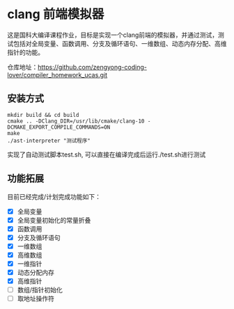 # clang 前端模拟器
这是国科大编译课程作业，目标是实现一个clang前端的模拟器，并通过测试，测试包括对全局变量、函数调用、分支及循环语句、一维数组、动态内存分配、高维指针的功能。

仓库地址：https://github.com/zengyong-coding-lover/compiler_homework_ucas.git
## 安装方式
```
mkdir build && cd build
cmake .. -DClang_DIR=/usr/lib/cmake/clang-10 -DCMAKE_EXPORT_COMPILE_COMMANDS=ON
make
./ast-interpreter "测试程序"
```
实现了自动测试脚本test.sh, 可以直接在编译完成后运行./test.sh进行测试

## 功能拓展
目前已经完成/计划完成功能如下：
- [x] 全局变量
- [x] 全局变量初始化的常量折叠
- [x] 函数调用
- [x] 分支及循环语句
- [x] 一维数组
- [x] 高维数组
- [x] 一维指针
- [x] 动态分配内存
- [x] 高维指针
- [ ] 数组/指针初始化
- [ ] 取地址操作符